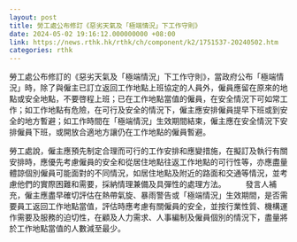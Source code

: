```yaml
---
layout: post
title: 勞工處公布修訂《惡劣天氣及「極端情況」下工作守則》
date: 2024-05-02 19:16:12.000000000 +08:00
link: https://news.rthk.hk/rthk/ch/component/k2/1751537-20240502.htm
categories: rthk
---
```


勞工處公布修訂的《惡劣天氣及「極端情況」下工作守則》，當政府公布「極端情況」時，除了與僱主已訂立返回工作地點上班協定的人員外，僱員應留在原來的地點或安全地點，不要啓程上班；已在工作地點當值的僱員，在安全情況下可如常工作；如工作地點有危險，在可行及安全的情況下，僱主應安排僱員提早下班或到安全的地方暫避；如工作時間在「極端情況」生效期間結束，僱主應在安全情況下安排僱員下班，或開放合適地方讓仍在工作地點的僱員暫避。

勞工處說，僱主應預先制定合理而可行的工作安排和應變措施，在擬訂及執行有關安排時，應優先考慮僱員的安全和從居住地點往返工作地點的可行性等，亦應盡量體諒個別僱員可能面對的不同情況，如居住地點及附近的路面和交通等情況，並考慮他們的實際困難和需要，採納情理兼備及具彈性的處理方法。
　　 
發言人補充，僱主應盡早確切評估在熱帶氣旋、暴雨警告或「極端情況」生效期間，是否需要員工返回工作地點當值，評估時應考慮有關僱員的安全，並按行業性質、機構運作需要及服務的迫切性，在顧及人力需求、人事編制及僱員個別的情況下，盡量將於工作地點當值的人數減至最少。
